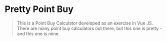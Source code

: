# Pretty Point Buy

> This is a Point Buy Calculator developed as an exercise in Vue JS. There are many point buy calculators out there, but this one is pretty - and this one is mine.